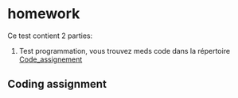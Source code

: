 # homework

Ce test contient 2 parties:
  1. Test programmation, vous trouvez meds code dans la répertoire [Code_assignement](https://github.com/fengecho/homework/tree/master/Coding_assignment)
## Coding assignment
